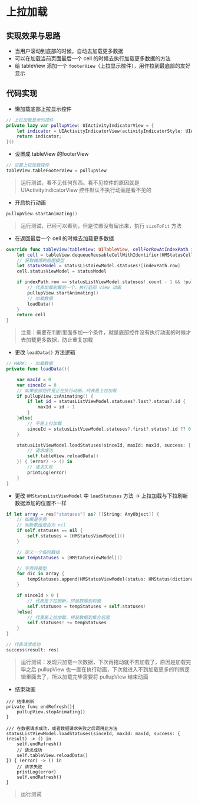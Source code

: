 # 上拉加载

## 实现效果与思路

- 当用户滚动到底部的时候，自动去加载更多数据
- 可以在加载当前页面最后一个 cell 的时候去执行加载更多数据的方法
- 给 tableView 添加一个 `footerView`（上拉显示控件），用作拉到最底部的友好显示

## 代码实现

- 懒加载底部上拉显示控件

```swift
// 上拉加载显示的控件
private lazy var pullupView: UIActivityIndicatorView = {
    let indicator = UIActivityIndicatorView(activityIndicatorStyle: UIActivityIndicatorViewStyle.WhiteLarge)
    return indicator;
}()
```

- 设置成 tableView 的footerView

```swift
// 设置上拉加载控件
tableView.tableFooterView = pullupView
```
> 运行测试，看不见任何东西。看不见控件的原因就是 UIActivityIndicatorView 控件默认不执行动画是看不见的

- 开启执行动画

```swift
pullupView.startAnimating()
```
> 运行测试，已经可以看到，但是位置没有留出来，执行 `sizeToFit` 方法

- 在返回最后一个 cell 的时候去加载更多数据

```swift
override func tableView(tableView: UITableView, cellForRowAtIndexPath indexPath: NSIndexPath) -> UITableViewCell {
    let cell = tableView.dequeueReusableCellWithIdentifier(HMStatusCellId, forIndexPath: indexPath) as! HMStatusCell
    // 获取微博的视图模型
    let statusModel = statusListViewModel.statuses![indexPath.row]
    cell.statusViewModel = statusModel

    if indexPath.row == statusListViewModel.statuses!.count - 1 && !pullupView.isAnimating {
        // 代表加载到最后一个，执行底部 View 动画
        pullupView.startAnimating()
        // 加载数据
        loadData()
    }
    return cell
}
```
> 注意：需要在判断里面多加一个条件，就是底部控件没有执行动画的时候才去加载更多数据，防止重复加载

- 更改 `loadData()` 方法逻辑

```swift
// MARK: - 加载数据
private func loadData(){

    var maxId = 0
    var sinceId = 0
    // 如果底部控件是正在执行动画，代表是上拉加载
    if pullupView.isAnimating() {
        if let id = statusListViewModel.statuses?.last?.status?.id {
            maxId = id - 1
        }
    }else{
        // 不是上拉加载
        sinceId = statusListViewModel.statuses?.first?.status?.id ?? 0
    }

    statusListViewModel.loadStatuses(sinceId, maxId: maxId, success: { (result) -> () in
        // 请求成功
        self.tableView.reloadData()
    }) { (error) -> () in
        // 请求失败
        printLog(error)
    }
}
```

- 更改 `HMStatusListViewModel` 中 `loadStatuses` 方法 -> 上拉加载与下拉刷新数据添加的位置不一样

```swift
if let array = res["statuses"] as? [[String: AnyObject]] {
    // 如果是字典
    // 判断数组是否为 nil
    if self.statuses == nil {
        self.statuses = [HMStatusViewModel]()
    }

    // 定义一个临时数组
    var tempStatuses = [HMStatusViewModel]()

    // 字典转模型
    for dic in array {
        tempStatuses.append(HMStatusViewModel(status: HMStatus(dictionary: dic)))
    }

    if sinceId > 0 {
        // 代表是下拉刷新，拼装数据到前面
        self.statuses = tempStatuses + self.statuses!
    }else{
        // 代表是上拉加载，拼装数据到集合后面
        self.statuses! += tempStatuses
    }
}

// 代表请求成功
success(result: res)
```

> 运行测试：发现只加载一次数据，下次再拖动就不去加载了，原因是加载完毕之后 pullupView 也一直在执行动画，下次就进入不到加载更多的判断逻辑里面去了，所以加载完毕需要将 pullupView 结束动画

- 结束动画

```
/// 结束刷新
private func endRefresh(){
    pullupView.stopAnimating()
}

/// 在数据请求成功，或者数据请求失败之后调用此方法
statusListViewModel.loadStatuses(sinceId, maxId: maxId, success: { (result) -> () in
    self.endRefresh()
    // 请求成功
    self.tableView.reloadData()
}) { (error) -> () in
    // 请求失败
    printLog(error)
    self.endRefresh()
}
```

> 运行测试







